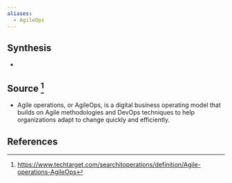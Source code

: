 ```yaml
---
aliases:
  - AgileOps
---
```

## Synthesis
- 
## Source [^1]
- Agile operations, or AgileOps, is a digital business operating model that builds on Agile methodologies and DevOps techniques to help organizations adapt to change quickly and efficiently.
## References

[^1]: https://www.techtarget.com/searchitoperations/definition/Agile-operations-AgileOps